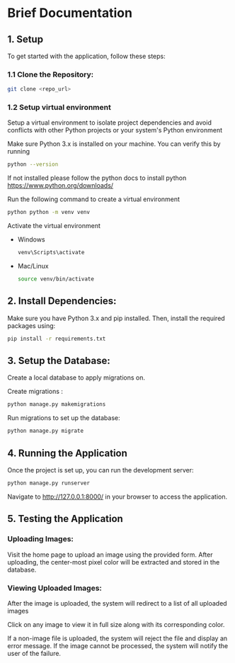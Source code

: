# Brief Documentation

## 1. Setup

To get started with the application, follow these steps:

### 1.1 Clone the Repository:
```bash
git clone <repo_url>
```
### 1.2 Setup virtual environment
Setup a virtual environment to isolate project dependencies and 
avoid conflicts with other Python projects or your system's Python environment

Make sure Python 3.x is installed on your machine. You can verify this by running
```bash
python --version
```

If not installed please follow the python docs to install python 
https://www.python.org/downloads/

Run the following command to create a virtual environment
```bash
python python -m venv venv
```

Activate the virtual environment
- Windows
    ```bash
    venv\Scripts\activate 
    ```

- Mac/Linux
    ```bash
    source venv/bin/activate 
    ```

## 2. Install Dependencies:

Make sure you have Python 3.x and pip installed. Then, install the required packages using:
```bash
pip install -r requirements.txt
```

## 3. Setup the Database:
Create a local database to apply migrations on.

Create migrations :
```bash
python manage.py makemigrations
```

Run migrations to set up the database:
```bash
python manage.py migrate
```

## 4. Running the Application

Once the project is set up, you can run the development server:

```bash
python manage.py runserver
```

Navigate to http://127.0.0.1:8000/ in your browser to access the application.

## 5. Testing the Application

### Uploading Images:
Visit the home page to upload an image using the provided form.
After uploading, the center-most pixel color will be extracted and stored in the database.

### Viewing Uploaded Images:
After the image is uploaded, the system will redirect to a list of all uploaded images

Click on any image to view it in full size along with its corresponding color.

If a non-image file is uploaded, the system will reject the file and display an error message.
If the image cannot be processed, the system will notify the user of the failure.
